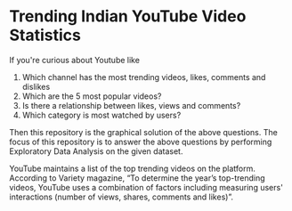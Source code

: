 # Trending Indian YouTube Video Statistics

If you're curious about Youtube like

1. Which channel has the most trending videos, likes, comments and dislikes
2. Which are the 5 most popular videos?
3. Is there a relationship between likes, views and comments?
5. Which category is most watched by users?

Then this repository is the graphical solution of the above questions. The focus of this repository is to answer the above questions by performing Exploratory Data Analysis on the given dataset.

YouTube maintains a list of the top trending videos on the platform. According to Variety magazine, “To determine the year’s top-trending videos, YouTube uses a combination of factors including measuring users' interactions (number of views, shares, comments and likes)”. 

